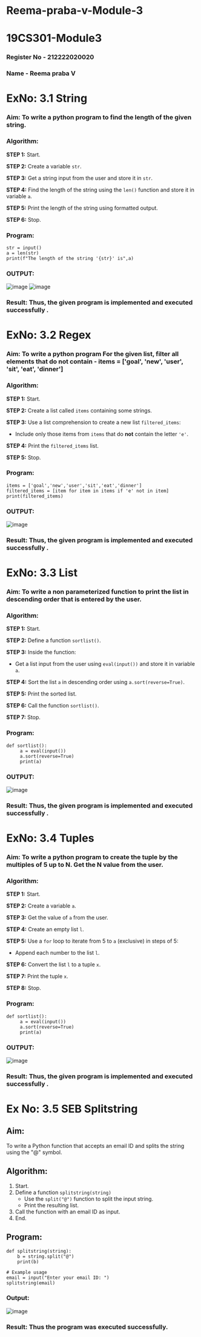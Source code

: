 # Reema-praba-v-Module-3
# 19CS301-Module3
### Register No - 212222020020
### Name - Reema praba V

# ExNo: 3.1 String
### Aim: To write a python program to find the length of the given string.
### Algorithm:

**STEP 1:** Start.

**STEP 2:** Create a variable `str`.

**STEP 3:** Get a string input from the user and store it in `str`.

**STEP 4:** Find the length of the string using the `len()` function and store it in variable `a`.

**STEP 5:** Print the length of the string using formatted output.

**STEP 6:** Stop.

### Program:
```
str = input()
a = len(str)
print(f"The length of the string '{str}' is",a)

```
### OUTPUT:
![image](https://github.com/user-attachments/assets/393e432a-aec8-4fa2-a0e5-6944f16108ee)
![image](https://github.com/user-attachments/assets/96104f48-849e-4133-98be-9fc0c93351f7)

### Result: Thus, the given program is implemented and executed successfully .

# ExNo: 3.2 Regex
### Aim: To write a python program For the given list, filter all elements that do not contain - items = ['goal', 'new', 'user', 'sit', 'eat', 'dinner']

### Algorithm:

**STEP 1:** Start.

**STEP 2:** Create a list called `items` containing some strings.

**STEP 3:** Use a list comprehension to create a new list `filtered_items`:
- Include only those items from `items` that do **not** contain the letter `'e'`.

**STEP 4:** Print the `filtered_items` list.

**STEP 5:** Stop.

### Program:
```
items = ['goal','new','user','sit','eat','dinner']
filtered_items = [item for item in items if 'e' not in item]
print(filtered_items)

```
### OUTPUT:
![image](https://github.com/user-attachments/assets/5cc5d231-d1fd-40ab-bf3d-739d3f7a654c)

### Result: Thus, the given program is implemented and executed successfully .

# ExNo: 3.3 List
### Aim: To write a non parameterized function to print the list in descending order that is entered by the user.
### Algorithm:

**STEP 1:** Start.

**STEP 2:** Define a function `sortlist()`.

**STEP 3:** Inside the function:
- Get a list input from the user using `eval(input())` and store it in variable `a`.

**STEP 4:** Sort the list `a` in descending order using `a.sort(reverse=True)`.

**STEP 5:** Print the sorted list.

**STEP 6:** Call the function `sortlist()`.

**STEP 7:** Stop.

### Program:
```
def sortlist():
     a = eval(input())
     a.sort(reverse=True)
     print(a)

```
### OUTPUT:
![image](https://github.com/user-attachments/assets/f5457e85-36de-4142-890d-717d2dc1ec7c)

### Result: Thus, the given program is implemented and executed successfully .

# ExNo: 3.4 Tuples
### Aim: To write a python program to create the tuple by the multiples of 5 up to N. Get the N value from the user.
### Algorithm:

**STEP 1:** Start.

**STEP 2:** Create a variable `a`.

**STEP 3:** Get the value of `a` from the user.

**STEP 4:** Create an empty list `l`.

**STEP 5:** Use a `for` loop to iterate from 5 to `a` (exclusive) in steps of 5:
- Append each number to the list `l`.

**STEP 6:** Convert the list `l` to a tuple `x`.

**STEP 7:** Print the tuple `x`.

**STEP 8:** Stop.

### Program:
```
def sortlist():
     a = eval(input())
     a.sort(reverse=True)
     print(a)

```
### OUTPUT:
![image](https://github.com/user-attachments/assets/60fa3c68-0f59-4bc5-bfc1-3629fefff45b)

### Result: Thus, the given program is implemented and executed successfully .

# Ex No: 3.5 SEB Splitstring
## Aim:
To write a Python function that accepts an email ID and splits the string using the "@" symbol.

## Algorithm:
1. Start.
2. Define a function `splitstring(string)`
   - Use the `split("@")` function to split the input string.
   - Print the resulting list.
3. Call the function with an email ID as input.
4. End.

## Program:
```
def splitstring(string):
    b = string.split("@")
    print(b)

# Example usage
email = input("Enter your email ID: ")
splitstring(email)
```
### Output:
![image](https://github.com/user-attachments/assets/0a009600-7960-4416-b407-56b63c3c5589)

### Result: Thus the program was executed successfully.



